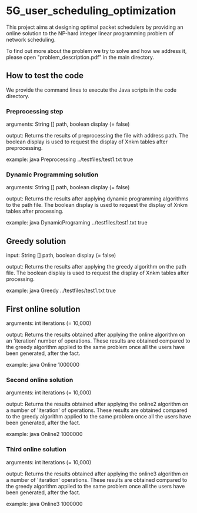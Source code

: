 # 5G_user_scheduling_optimization
This project aims at designing optimal packet schedulers by providing an online solution to the NP-hard integer linear programming problem of network scheduling.

To find out more about the problem we try to solve and how we address it, please open "problem_description.pdf" in the main directory.

## How to test the code
We provide the command lines to execute the Java scripts in the code directory.
### Preprocessing step
arguments: String [] path, boolean display (= false)

output: Returns the results of preprocessing the file with address path. The boolean display is used to request the display of Xnkm tables after preprocessing.

example: java Preprocessing ../testfiles/test1.txt true


### Dynamic Programming solution
arguments: String [] path, boolean display (= false)

output: Returns the results after applying dynamic programming algorithms to the path file. The boolean display is used to request the display of Xnkm tables after processing.

example: java DynamicPrograming ../testfiles/test1.txt true


## Greedy solution
input: String [] path, boolean display (= false)

output: Returns the results after applying the greedy algorithm on the path file. The boolean display is used to request the display of Xnkm tables after processing.

example: java Greedy ../testfiles/test1.txt true

## First online solution
arguments: int iterations (= 10,000)

output: Returns the results obtained after applying the online algorithm on an 'iteration' number of operations. These results are obtained compared to the greedy algorithm applied to the same problem once all the users have been generated, after the fact.

example: java Online 1000000

### Second online solution
arguments: int iterations (= 10,000)

output: Returns the results obtained after applying the online2 algorithm on a number of 'iteration' of operations. These results are obtained compared to the greedy algorithm applied to the same problem once all the users have been generated, after the fact.

example: java Online2 1000000

### Third online solution
arguments: int iterations (= 10,000)

output: Returns the results obtained after applying the online3 algorithm on a number of 'iteration' operations. These results are obtained compared to the greedy algorithm applied to the same problem once all the users have been generated, after the fact.

example: java Online3 1000000
